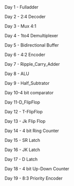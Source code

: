 Day 1 - Fulladder

Day 2 - 2:4 Decoder

Day 3 - Mux 4:1

Day 4 - 1to4 Demultiplexer

Day 5 - Bidirectional Buffer

Day 6 - 4:2 Encoder

Day 7 - Ripple_Carry_Adder

Day 8 - ALU

Day 9 - Half_Subtrator

Day 10-4 bit comparator

Day 11-D_FlipFlop

Day 12 - T-FlipFlop

Day 13 - Jk Flip Flop

Day 14 - 4 bit Ring Counter

Day 15 - SR Latch

Day 16 - JK Latch

Day 17 - D Latch

Day 18 - 4 bit Up-Down Counter

Day 19 - 8:3 Priority Encoder
